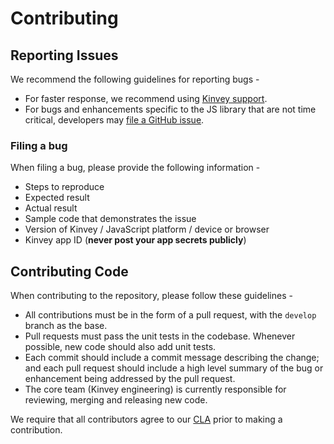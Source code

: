 # Contributing

## Reporting Issues

We recommend the following guidelines for reporting bugs - 

- For faster response, we recommend using [Kinvey support](https://support.kinvey.com/support/home).
- For bugs and enhancements specific to the JS library that are not time critical, developers may [file a GitHub issue](https://github.com/Kinvey/javascript-sdk-core/issues).

### Filing a bug

When filing a bug, please provide the following information - 

- Steps to reproduce
- Expected result
- Actual result
- Sample code that demonstrates the issue
- Version of Kinvey / JavaScript platform / device or browser
- Kinvey app ID (**never post your app secrets publicly**)


## Contributing Code

When contributing to the repository, please follow these guidelines - 

- All contributions must be in the form of a pull request, with the `develop` branch as the base. 
- Pull requests must pass the unit tests in the codebase. Whenever possible, new code should also add unit tests.
- Each commit should include a commit message describing the change; and each pull request should include a high level summary of the bug or enhancement being addressed by the pull request.
- The core team (Kinvey engineering) is currently responsible for reviewing, merging and releasing new code.

We require that all contributors agree to our [CLA]() prior to making a contribution.